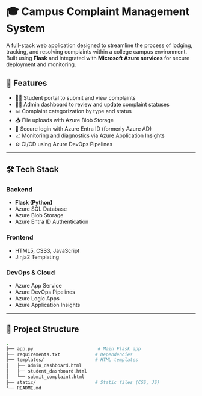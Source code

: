 # 🎓 Campus Complaint Management System

A full-stack web application designed to streamline the process of lodging, tracking, and resolving complaints within a college campus environment. Built using **Flask** and integrated with **Microsoft Azure services** for secure deployment and monitoring.

## 🚀 Features

- 🧑‍🎓 Student portal to submit and view complaints
- 🧑‍💼 Admin dashboard to review and update complaint statuses
- 📊 Complaint categorization by type and status
- 📥 File uploads with Azure Blob Storage
- 🔐 Secure login with Azure Entra ID (formerly Azure AD)
- 📈 Monitoring and diagnostics via Azure Application Insights
- ⚙️ CI/CD using Azure DevOps Pipelines

---

## 🛠️ Tech Stack

### Backend
- **Flask (Python)**
- Azure SQL Database
- Azure Blob Storage
- Azure Entra ID Authentication

### Frontend
- HTML5, CSS3, JavaScript
- Jinja2 Templating

### DevOps & Cloud
- Azure App Service
- Azure DevOps Pipelines
- Azure Logic Apps
- Azure Application Insights

---

## 📂 Project Structure

```bash
.
├── app.py                        # Main Flask app
├── requirements.txt             # Dependencies
├── templates/                   # HTML templates
│   ├── admin_dashboard.html
│   ├── student_dashboard.html
│   └── submit_complaint.html
├── static/                      # Static files (CSS, JS)
└── README.md
